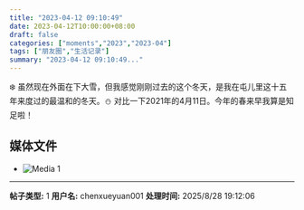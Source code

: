 ```yaml
---
title: "2023-04-12 09:10:49"
date: 2023-04-12T10:00:00+08:00
draft: false
categories: ["moments","2023","2023-04"]
tags: ["朋友圈","生活记录"]
summary: "2023-04-12 09:10:49..."
---
```


❄️ 虽然现在外面在下大雪，但我感觉刚刚过去的这个冬天，是我在屯儿里这十五年来度过的最温和的冬天。
​
​⛄ 对比一下2021年的4月11日。今年的春来早我算是知足啦！

## 媒体文件

- ![Media 1](/Moments/photos/2023-04-12/202304120910490.jpg)

---

**帖子类型:** 1
**用户名:** chenxueyuan001
**处理时间:** 2025/8/28 19:12:06